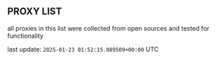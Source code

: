 ## PROXY LIST

all proxies in this list were collected from open sources and tested for functionality

last update: `2025-01-23 01:52:15.089509+00:00` UTC